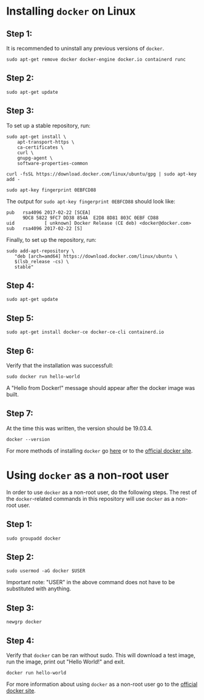 # Installing `docker` on Linux

## Step 1:

It is recommended to uninstall any previous versions of `docker`.

```
sudo apt-get remove docker docker-engine docker.io containerd runc
```

## Step 2:

```
sudo apt-get update
```

## Step 3:

To set up a stable repository, run:

```
sudo apt-get install \
    apt-transport-https \
    ca-certificates \
    curl \
    gnupg-agent \
    software-properties-common

curl -fsSL https://download.docker.com/linux/ubuntu/gpg | sudo apt-key add -

sudo apt-key fingerprint 0EBFCD88
```

The output for `sudo apt-key fingerprint 0EBFCD88` should look like:

```
pub   rsa4096 2017-02-22 [SCEA]
      9DC8 5822 9FC7 DD38 854A  E2D8 8D81 803C 0EBF CD88
uid           [ unknown] Docker Release (CE deb) <docker@docker.com>
sub   rsa4096 2017-02-22 [S]
```
Finally, to set up the repository, run:

```
sudo add-apt-repository \
   "deb [arch=amd64] https://download.docker.com/linux/ubuntu \
   $(lsb_release -cs) \
   stable"
```

## Step 4:

```
sudo apt-get update
```

## Step 5:

```
sudo apt-get install docker-ce docker-ce-cli containerd.io
```

## Step 6:

Verify that the installation was successfull:

```
sudo docker run hello-world
```

A "Hello from Docker!" message should appear after the docker image was built.

## Step 7:

At the time this was written, the version should be 19.03.4.

```
docker --version
```

For more methods of installing `docker` go [here](https://phoenixnap.com/kb/how-to-install-docker-on-ubuntu-18-04) or to the [official docker site](https://docs.docker.com/install/linux/docker-ce/ubuntu/).

# Using `docker` as a non-root user

In order to use `docker` as a non-root user, do the following steps. The rest of the `docker`-related commands in this repository will use `docker` as a non-root user. 

## Step 1:

```
sudo groupadd docker
```

## Step 2:

```
sudo usermod -aG docker $USER
```

Important note: "USER" in the above command does not have to be substituted with anything. 

## Step 3: 

```
newgrp docker
```

## Step 4: 

Verify that `docker` can be ran without sudo. This will download a test image, run the image, print out "Hello World!" and exit. 

```
docker run hello-world
```

For more information about using `docker` as a non-root user go to the [official docker site](https://docs.docker.com/install/linux/linux-postinstall/).